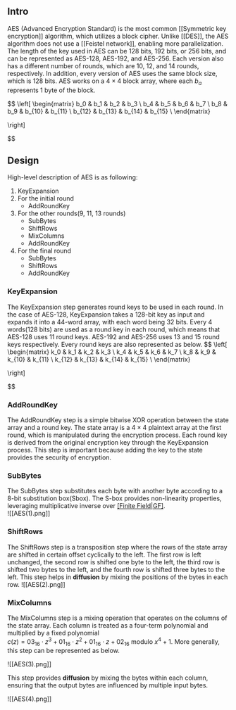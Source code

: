 ## Intro
AES (Advanced Encryption Standard) is the most common [[Symmetric key encryption]] algorithm, which utilizes a block cipher. Unlike [[DES]], the AES algorithm does not use a [[Feistel network]], enabling more parallelization. The length of the key used in AES can be 128 bits, 192 bits, or 256 bits, and can be represented as AES-128, AES-192, and AES-256. Each version also has a different number of rounds, which are 10, 12, and 14 rounds, respectively. In addition, every version of AES uses the same block size, which is 128 bits. AES works on a $4 \times 4$ block array, where each $b_a$ represents 1 byte of the block.

$$
\left[ 
\begin{matrix} 
b_0 & b_1 & b_2 & b_3 \\ 
b_4 & b_5 & b_6 & b_7 \\ 
b_8 & b_9 & b_{10} & b_{11} \\ 
b_{12} & b_{13} & b_{14} & b_{15} \\ 
\end{matrix} 

\right]

$$

## Design
High-level description of AES is as following:
1. KeyExpansion
2. For the initial round 
	- AddRoundKey
3. For the other rounds(9, 11, 13 rounds)
	- SubBytes
	- ShiftRows
	- MixColumns
	- AddRoundKey
4. For the final round
	- SubBytes
	- ShiftRows
	- AddRoundKey

### KeyExpansion
The KeyExpansion step generates round keys to be used in each round. In the case of AES-128, KeyExpansion takes a 128-bit key as input and expands it into a 44-word array, with each word being 32 bits. Every 4 words(128 bits) are used as a round key in each round, which means that AES-128 uses 11 round keys. AES-192 and AES-256 uses 13 and 15 round keys respectively. Every round keys are also represented as below.
$$
\left[ 
\begin{matrix} 
k_0 & k_1 & k_2 & k_3 \\ 
k_4 & k_5 & k_6 & k_7 \\ 
k_8 & k_9 & k_{10} & k_{11} \\ 
k_{12} & k_{13} & k_{14} & k_{15} \\ 
\end{matrix} 

\right]

$$


### AddRoundKey
The AddRoundKey step is a simple bitwise XOR operation between the state array and a round key. The state array is a $4 \times 4$ plaintext array at the first round, which is manipulated during the encryption process. Each round key is derived from the original encryption key through the KeyExpansion process. This step is important because adding the key to the state provides the security of encryption.

### SubBytes
The SubBytes step substitutes each byte with another byte according to a 8-bit substitution box(Sbox). The S-box provides non-linearity properties, leveraging multiplicative inverse over [[Finite Field|GF]]($2^8$).  
![[AES(1).png]]

### ShiftRows
The ShiftRows step is a transposition step where the rows of the state array are shifted in certain offset cyclically to the left. The first row is left unchanged, the second row is shifted one byte to the left, the third row is shifted two bytes to the left, and the fourth row is shifted three bytes to the left. This step helps in **diffusion** by mixing the positions of the bytes in each row.
![[AES(2).png]]

### MixColumns
The MixColumns step is a mixing operation that operates on the columns of the state array. Each column is treated as a four-term polynomial and multiplied by a fixed polynomial   
$c(z)={03}_{16}\cdot z^{3}+{01}_{16}\cdot z^{2}+{01}_{16}\cdot z+{02}_{16}$ modulo $x^4 + 1$. More generally, this step can be represented as below.

![[AES(3).png]]

This step provides **diffusion** by mixing the bytes within each column, ensuring that the output bytes are influenced by multiple input bytes.

![[AES(4).png]]
